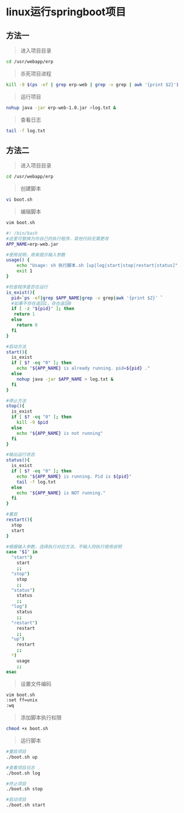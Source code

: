 # linux运行springboot项目

## 方法一

> 进入项目目录

```bash
cd /usr/webapp/erp
```

> 杀死项目进程

```bash
kill -9 $(ps -ef | grep erp-web | grep -v grep | awk '{print $2}')
```

> 运行项目

```bash
nohup java -jar erp-web-1.0.jar >log.txt &
```

> 查看日志

```bash
tail -f log.txt
```

## 方法二

> 进入项目目录

```bash
cd /usr/webapp/erp
```

> 创建脚本

```bash
vi boot.sh
```

> 编辑脚本

```bash
vim boot.sh
```

```bash
#! /bin/bash
#这里可替换为你自己的执行程序，其他代码无需更改
APP_NAME=erp-web.jar

#使用说明，用来提示输入参数
usage() {
    echo "Usage: sh 执行脚本.sh [up|log|start|stop|restart|status]"
    exit 1
}

#检查程序是否在运行
is_exist(){
  pid=`ps -ef|grep $APP_NAME|grep -v grep|awk '{print $2}' `
  #如果不存在返回1，存在返回0     
  if [ -z "${pid}" ]; then
   return 1
  else
    return 0
  fi
}

#启动方法
start(){
  is_exist
  if [ $? -eq "0" ]; then
    echo "${APP_NAME} is already running. pid=${pid} ."
  else
    nohup java -jar $APP_NAME > log.txt &
  fi
}

#停止方法
stop(){
  is_exist
  if [ $? -eq "0" ]; then
    kill -9 $pid
  else
    echo "${APP_NAME} is not running"
  fi  
}

#输出运行状态
status(){
  is_exist
  if [ $? -eq "0" ]; then
    echo "${APP_NAME} is running. Pid is ${pid}"
    tail -f log.txt
  else
    echo "${APP_NAME} is NOT running."
  fi
}

#重启
restart(){
  stop
  start
}

#根据输入参数，选择执行对应方法，不输入则执行使用说明
case "$1" in
  "start")
    start
    ;;
  "stop")
    stop
    ;;
  "status")
    status
    ;;
  "log")
    status
    ;;
  "restart")
    restart
    ;;
  "up")
    restart
    ;;
  *)
    usage
    ;;
esac
```

> 设置文件编码

```bash
vim boot.sh
:set ff=unix
:wq
```

> 添加脚本执行权限

```bash
chmod +x boot.sh
```

> 运行脚本

```bash
#重启项目
./boot.sh up

#查看项目日志
./boot.sh log

#终止项目
./boot.sh stop

#启动项目
./boot.sh start
```
